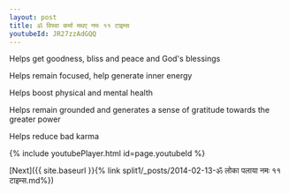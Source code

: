 ```yaml
---
layout: post
title: ॐ विस्वा कर्मा मथए नमः ११ टाइम्स
youtubeId: JR27zzAdGQQ
---
```

 
 
Helps get goodness, bliss and peace and God's blessings
 
Helps remain focused, help generate inner energy 
 
Helps boost physical and mental health 
 
Helps remain grounded and generates a sense of gratitude towards the greater power 
 
Helps reduce bad karma
 
 
 
 


{% include youtubePlayer.html id=page.youtubeId %}
 
[Next]({{ site.baseurl }}{% link  split1/_posts/2014-02-13-ॐ लोका पलाया नमः ११ टाइम्स.md%})
 
